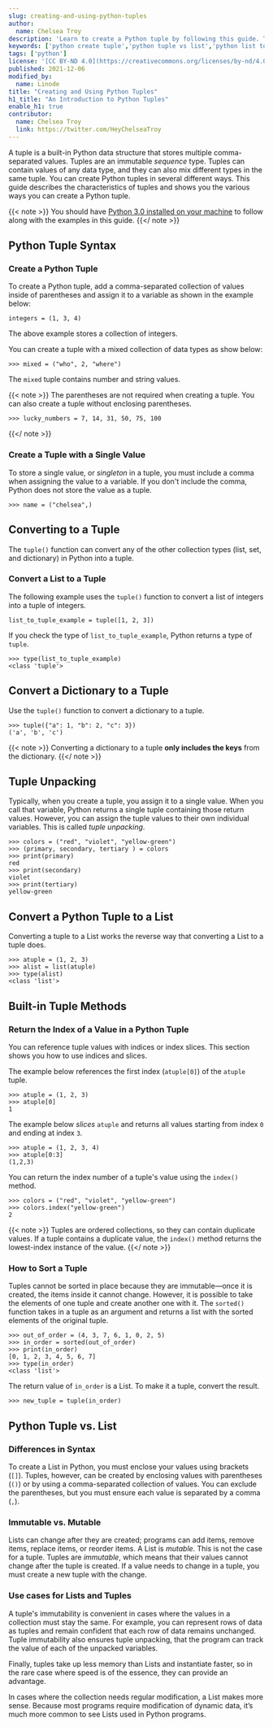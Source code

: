 ```yaml
---
slug: creating-and-using-python-tuples
author:
  name: Chelsea Troy
description: 'Learn to create a Python tuple by following this guide. This guide also discusses the differences between lists and tuples, and shows you how to convert a list into a tuple.'
keywords: ['python create tuple','python tuple vs list','python list to tuple']
tags: ['python']
license: '[CC BY-ND 4.0](https://creativecommons.org/licenses/by-nd/4.0)'
published: 2021-12-06
modified_by:
  name: Linode
title: "Creating and Using Python Tuples"
h1_title: "An Introduction to Python Tuples"
enable_h1: true
contributor:
  name: Chelsea Troy
  link: https://twitter.com/HeyChelseaTroy
---
```


A tuple is a built-in Python data structure that stores multiple comma-separated values. Tuples are an immutable *sequence* type. Tuples can contain values of any data type, and they can also mix different types in the same tuple. You can create Python tuples in several different ways. This guide describes the characteristics of tuples and shows you the various ways you can create a Python tuple.

{{< note >}}
You should have [Python 3.0 installed on your machine](/docs/guides/how-to-install-python-on-ubuntu-20-04/) to follow along with the examples in this guide.
{{</ note >}}

## Python Tuple Syntax

### Create a Python Tuple

To create a Python tuple, add a comma-separated collection of values inside of parentheses and assign it to a variable as shown in the example below:

    integers = (1, 3, 4)

The above example stores a collection of integers.

You can create a tuple with a mixed collection of data types as show below:

    >>> mixed = ("who", 2, "where")

The `mixed` tuple contains number and string values.

{{< note >}}
The parentheses are not required when creating a tuple. You can also create a tuple without enclosing parentheses.

    >>> lucky_numbers = 7, 14, 31, 50, 75, 100
{{</ note >}}

### Create a Tuple with a Single Value

To store a single value, or *singleton* in a tuple, you must include a comma when assigning the value to a variable. If you don't include the comma, Python does not store the value as a tuple.

    >>> name = ("chelsea",)

## Converting to a Tuple

The `tuple()` function can convert any of the other collection types (list, set, and dictionary) in Python into a tuple.

### Convert a List to a Tuple

The following example uses the `tuple()` function to convert a list of integers into a tuple of integers.

    list_to_tuple_example = tuple([1, 2, 3])

If you check the type of `list_to_tuple_example`, Python returns a type of `tuple`.

    >>> type(list_to_tuple_example)
    <class 'tuple'>

## Convert a Dictionary to a Tuple

Use the `tuple()` function to convert a dictionary to a tuple.

    >>> tuple({"a": 1, "b": 2, "c": 3})
    ('a', 'b', 'c')

{{< note >}}
Converting a dictionary to a tuple **only includes the keys** from the dictionary.
{{</ note >}}

## Tuple Unpacking

Typically, when you create a tuple, you assign it to a single value. When you call that variable, Python returns a single tuple containing those return values. However, you can assign the tuple values to their own individual variables. This is called *tuple unpacking*.

    >>> colors = ("red", "violet", "yellow-green")
    >>> (primary, secondary, tertiary ) = colors
    >>> print(primary)
    red
    >>> print(secondary)
    violet
    >>> print(tertiary)
    yellow-green

## Convert a Python Tuple to a List

Converting a tuple to a List works the reverse way that converting a List to a tuple does.

    >>> atuple = (1, 2, 3)
    >>> alist = list(atuple)
    >>> type(alist)
    <class 'list'>

## Built-in Tuple Methods

### Return the Index of a Value in a Python Tuple

You can reference tuple values with indices or index slices. This section shows you how to use indices and slices.

The example below references the first index (`atuple[0]`) of the `atuple` tuple.

    >>> atuple = (1, 2, 3)
    >>> atuple[0]
    1

The example below *slices* `atuple` and returns all values starting from index `0` and ending at index `3`.

    >>> atuple = (1, 2, 3, 4)
    >>> atuple[0:3]
    (1,2,3)

You can return the index number of a tuple's value using the `index()` method.

    >>> colors = ("red", "violet", "yellow-green")
    >>> colors.index("yellow-green")
    2

{{< note >}}
Tuples are ordered collections, so they can contain duplicate values. If a tuple contains a duplicate value, the `index()` method returns the lowest-index instance of the value.
{{</ note >}}

### How to Sort a Tuple

Tuples cannot be sorted in place because they are immutable—once it is created, the items inside it cannot change. However, it is possible to take the elements of one tuple and create another one with it. The `sorted()` function takes in a tuple as an argument and returns a list with the sorted elements of the original tuple.

    >>> out_of_order = (4, 3, 7, 6, 1, 0, 2, 5)
    >>> in_order = sorted(out_of_order)
    >>> print(in_order)
    [0, 1, 2, 3, 4, 5, 6, 7]
    >>> type(in_order)
    <class 'list'>

The return value of `in_order` is a List. To make it a tuple, convert the result.

    >>> new_tuple = tuple(in_order)

## Python Tuple vs. List

### Differences in Syntax

To create a List in Python, you must enclose your values using brackets (`[]`). Tuples, however, can be created by enclosing values with parentheses (`()`) or by using a comma-separated collection of values. You can exclude the parentheses, but you must ensure each value is separated by a comma (`,`).

### Immutable vs. Mutable

Lists can change after they are created; programs can add items, remove items, replace items, or reorder items. A List is *mutable*. This is not the case for a tuple. Tuples are *immutable*, which means that their values cannot change after the tuple is created. If a value needs to change in a tuple, you must create a new tuple with the change.

### Use cases for Lists and Tuples

A tuple's immutability is convenient in cases where the values in a collection must stay the same. For example, you can represent rows of data as tuples and remain confident that each row of data remains unchanged. Tuple immutability also ensures tuple unpacking, that the program can track the value of each of the unpacked variables.

Finally, tuples take up less memory than Lists and instantiate faster, so in the rare case where speed is of the essence, they can provide an advantage.

In cases where the collection needs regular modification, a List makes more sense. Because most programs require modification of dynamic data, it’s much more common to see Lists used in Python programs.

